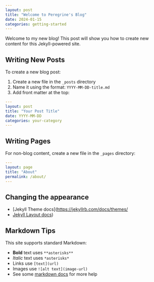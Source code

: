```yaml
---
layout: post
title: "Welcome to Peregrine's Blog"
date: 2024-01-15
categories: getting-started
---
```


Welcome to my new blog! This post will show you how to create new content for this Jekyll-powered site.

## Writing New Posts

To create a new blog post:

1. Create a new file in the `_posts` directory
2. Name it using the format: `YYYY-MM-DD-title.md`
3. Add front matter at the top:

```yaml
---
layout: post
title: "Your Post Title"
date: YYYY-MM-DD
categories: your-category
---
```

## Writing Pages

For non-blog content, create a new file in the `_pages` directory:

```yaml
---
layout: page
title: "About"
permalink: /about/
---
```

## Changing the appearance

* [Jekyll Theme docs](https://jekyllrb.com/docs/themes/
* [Jekyll Layout docs](https://jekyllrb.com/docs/layouts/))

## Markdown Tips

This site supports standard Markdown:

- **Bold** text uses `**asterisks**`
- *Italic* text uses `*asterisks*`
- Links use `[text](url)`
- Images use `![alt text](image-url)`
- See some [markdown docs](https://commonmark.org/help/) for more help
